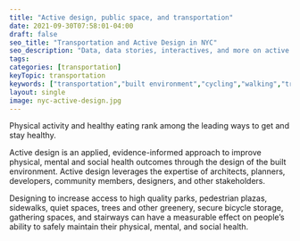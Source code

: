 ```yaml
---
title: "Active design, public space, and transportation"
date: 2021-09-30T07:58:01-04:00
draft: false
seo_title: "Transportation and Active Design in NYC"
seo_description: "Data, data stories, interactives, and more on active design, public space, and transportation."
tags: 
categories: [transportation]
keyTopic: transportation
keywords: ["transportation","built environment","cycling","walking","transit","subways","buses","cycling","biking","infrastructure"]
layout: single
image: nyc-active-design.jpg
---
```


Physical activity and healthy eating rank among the leading ways to get and stay healthy. 

Active design is an applied, evidence-informed approach to improve physical, mental and social health outcomes through the design of the built environment. Active design leverages the expertise of architects, planners, developers, community members, designers, and other stakeholders.

Designing to increase access to high quality parks, pedestrian plazas, sidewalks, quiet spaces, trees and other greenery, secure bicycle storage, gathering spaces, and stairways can have a measurable effect on people’s ability to safely maintain their physical, mental, and social health.